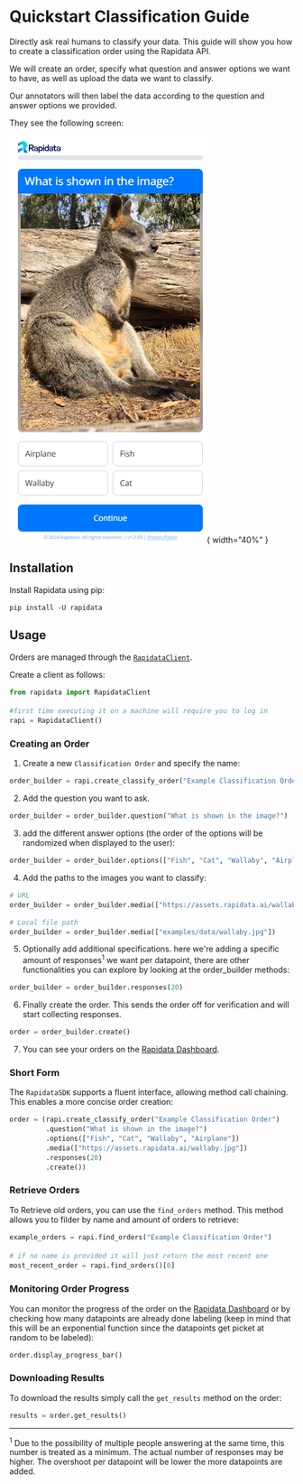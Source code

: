 # Quickstart Classification Guide

Directly ask real humans to classify your data. This guide will show you how to create a classification order using the Rapidata API.

We will create an order, specify what question and answer options we want to have, as well as upload the data we want to classify.

Our annotators will then label the data according to the question and answer options we provided.

They see the following screen:

![Classify Example](./media/order-types/classify-screen.png){ width="40%" }

## Installation

Install Rapidata using pip:

```
pip install -U rapidata
```


## Usage

Orders are managed through the [`RapidataClient`](reference/rapidata/rapidata_client/rapidata_client.md#rapidata.rapidata_client.rapidata_client.RapidataClient).

Create a client as follows:

```py
from rapidata import RapidataClient

#first time executing it on a machine will require you to log in
rapi = RapidataClient()
```
### Creating an Order

1. Create a new `Classification Order` and specify the name:

```py
order_builder = rapi.create_classify_order("Example Classification Order")
```

2. Add the question you want to ask.

```py
order_builder = order_builder.question("What is shown in the image?")
```

3. add the different answer options (the order of the options will be randomized when displayed to the user):

```py
order_builder = order_builder.options(["Fish", "Cat", "Wallaby", "Airplane"])
```

4. Add the paths to the images you want to classify:

```py
# URL
order_builder = order_builder.media(["https://assets.rapidata.ai/wallaby.jpg"])
```

```py
# Local file path
order_builder = order_builder.media(["examples/data/wallaby.jpg"])
```

5. Optionally add additional specifications. here we're adding a specific amount of responses<sup>1</sup> we want per datapoint, there are other functionalities you can explore by looking at the order_builder methods:

```py
order_builder = order_builder.responses(20)
```

6. Finally create the order. This sends the order off for verification and will start collecting responses.

```py
order = order_builder.create()
```

7. You can see your orders on the [Rapidata Dashboard](https://app.rapidata.ai/dashboard/orders).


### Short Form

The `RapidataSDK` supports a fluent interface, allowing method call chaining. This enables a more concise order creation:

```py
order = (rapi.create_classify_order("Example Classification Order")
         .question("What is shown in the image?")
         .options(["Fish", "Cat", "Wallaby", "Airplane"])
         .media(["https://assets.rapidata.ai/wallaby.jpg"])
         .responses(20)
         .create())
```

### Retrieve Orders

To Retrieve old orders, you can use the `find_orders` method. This method allows you to filder by name and amount of orders to retrieve:

```py
example_orders = rapi.find_orders("Example Classification Order")

# if no name is provided it will just return the most recent one
most_recent_order = rapi.find_orders()[0]
```

### Monitoring Order Progress

You can monitor the progress of the order on the [Rapidata Dashboard](https://app.rapidata.ai/dashboard/orders) or by checking how many datapoints are already done labeling (keep in mind that this will be an exponential function since the datapoints get picket at random to be labeled):

```py
order.display_progress_bar()
```

### Downloading Results

To download the results simply call the `get_results` method on the order:

```py
results = order.get_results()
```

------------------

<sup>1</sup> Due to the possibility of multiple people answering at the same time, this number is treated as a minimum. The actual number of responses may be higher. The overshoot per datapoint will be lower the more datapoints are added.
